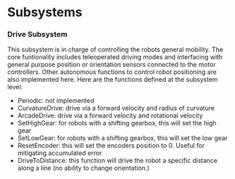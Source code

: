 # Subsystems

### Drive Subsystem
This subsystem is in charge of controlling the robots general mobility. The core funtionality includes teleoperated driving modes and interfacing with general purpose position or orientation sensors connected to the motor controllers. Other autonomous functions to control robot positioning are also implemented here. Here are the functions defined at the subsystem level:
- Periodic: not implemented
- CurvatureDrive: drive via a forward velocity and radius of curvature
- ArcadeDrive: drive via a forward velocity and rotational velocity
- SetHighGear: for robots with a shifting gearbox, this will set the high gear
- SetLowGear: for robots with a shifting gearbox, this will set the low gear
- ResetEncoder: this will set the encoders position to 0. Useful for mitigating accumulated error
- DriveToDistance: this function will drive the robot a specific distance along a line (no ability to change orientation.)
